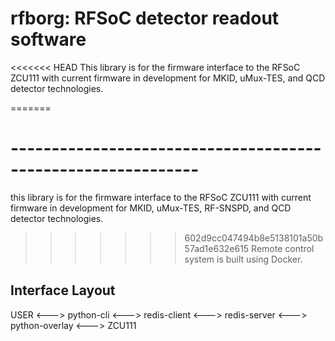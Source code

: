 # rfborg: RFSoC detector readout software 
<<<<<<< HEAD
This library is for the firmware interface to the RFSoC ZCU111 with current firmware in development for MKID, uMux-TES, and QCD detector technologies.

=======
# -------------------------------------------------------------  
this library is for the firmware interface to the RFSoC ZCU111 with current firmware in development for MKID, uMux-TES, RF-SNSPD, and QCD detector technologies.
>>>>>>> 602d9cc047494b8e5138101a50b57ad1e632e615
Remote control system is built using Docker. 
## Interface Layout  
USER <---> python-cli <---> redis-client <---> redis-server <---> python-overlay <---> ZCU111
